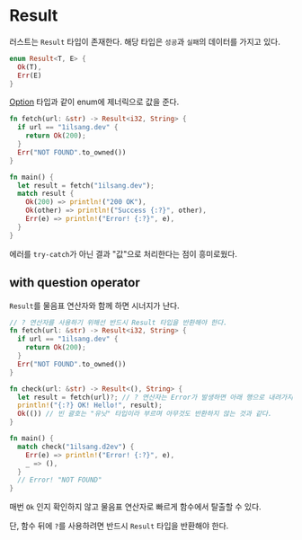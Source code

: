 # Result

러스트는 `Result` 타입이 존재한다. 해당 타입은 `성공`과 `실패`의 데이터를 가지고 있다.

```rs
enum Result<T, E> {
  Ok(T),
  Err(E)
}
```

[Option](./option.md) 타입과 같이 enum에 제너릭으로 값을 준다.

```rs
fn fetch(url: &str) -> Result<i32, String> {
  if url == "1ilsang.dev" {
    return Ok(200);
  }
  Err("NOT FOUND".to_owned())
}

fn main() {
  let result = fetch("1ilsang.dev");
  match result {
    Ok(200) => println!("200 OK"),
    Ok(other) => println!("Success {:?}", other),
    Err(e) => println!("Error! {:?}", e),
  }
}
```

에러를 `try-catch`가 아닌 결과 "값"으로 처리한다는 점이 흥미로웠다.

## with question operator

`Result`를 물음표 연산자와 함께 하면 시너지가 난다.

```rs
// ? 연산자를 사용하기 위해선 반드시 Result 타입을 반환해야 한다.
fn fetch(url: &str) -> Result<i32, String> {
  if url == "1ilsang.dev" {
    return Ok(200);
  }
  Err("NOT FOUND".to_owned())
}

fn check(url: &str) -> Result<(), String> {
  let result = fetch(url)?; // ? 연산자는 Error가 발생하면 아래 행으로 내려가지 않고 throw 한다.
  println!("{:?} OK! Hello!", result);
  Ok(()) // 빈 괄호는 "유닛" 타입이라 부르며 아무것도 반환하지 않는 것과 같다.
}

fn main() {
  match check("1ilsang.d2ev") {
    Err(e) => println!("Error! {:?}", e),
    _ => (),
  }
  // Error! "NOT FOUND"
}
```

매번 `Ok` 인지 확인하지 않고 물음표 연산자로 빠르게 함수에서 탈출할 수 있다.

단, 함수 뒤에 `?`를 사용하려면 반드시 `Result` 타입을 반환해야 한다.
